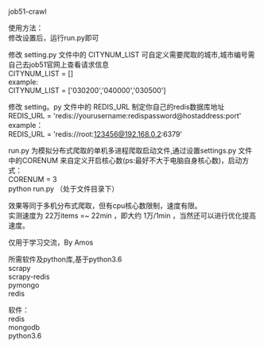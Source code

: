 job51-crawl   

使用方法：   
修改设置后，运行run.py即可   

修改 setting.py 文件中的 CITYNUM_LIST 可自定义需要爬取的城市,城市编号需自己去job51官网上查看请求信息   
 CITYNUM_LIST = []   
 example:   
 CITYNUM_LIST = ['030200','040000','030500']   


修改 setting。py 文件中的 REDIS_URL 制定你自己的redis数据库地址   
REDIS_URL = 'redis://yourusername:redispassword@hostaddress:port'   
example：   
REDIS_URL = 'redis://root:123456@192.168.0.2:6379'   

run.py 为模拟分布式爬取的单机多进程爬取启动文件,通过设置settings.py 文件中的CORENUM 来自定义开启核心数(ps:最好不大于电脑自身核心数)，启动方式：   
CORENUM = 3   
python run.py （处于文件目录下）   


效果等同于多机分布式爬取，但有cpu核心数限制，速度有限。    
实测速度为 22万items =~ 22min  ，即大约 1万/1min ，当然还可以进行优化提高速度。   

仅用于学习交流，By Amos   

所需软件及python库,基于python3.6   
scrapy   
scrapy-redis   
pymongo   
redis   

软件：   
redis   
mongodb   
python3.6   




